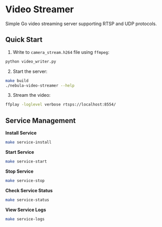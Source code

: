 # Video Streamer

Simple Go video streaming server supporting RTSP and UDP protocols.

## Quick Start

1. Write to `camera_stream.h264` file using `ffmpeg`:
```bash
python video_writer.py
```

2. Start the server:
```bash
make build
./nebula-video-streamer --help
```

3. Stream the video:
```bash
ffplay -loglevel verbose rtsps://localhost:8554/
```


## Service Management
**Install Service**
```bash
make service-install
```
**Start Service**
```bash
make service-start
```
**Stop Service**
```bash
make service-stop
```
**Check Service Status**
```bash
make service-status
```
**View Service Logs**
```bash
make service-logs
```
